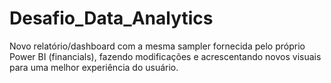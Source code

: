 # Desafio_Data_Analytics
Novo relatório/dashboard com a mesma sampler fornecida pelo próprio Power BI (financials), fazendo modificações e acrescentando novos visuais para uma melhor experiência do usuário.
